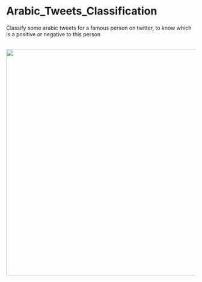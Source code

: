 # Arabic_Tweets_Classification
Classify some arabic tweets for a famous person on twitter, to know which is a positive or negative to this person

<p align="center">
  &nbsp;&nbsp;
<img src="https://miro.medium.com/v2/resize:fit:825/1*0P55fknrgWKxG0gfwAGCvw.png" width="600" height="600" />
&nbsp;&nbsp;

</p>
